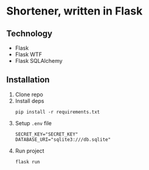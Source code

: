 # Shortener, written in Flask

## Technology
- Flask
- Flask WTF
- Flask SQLAlchemy

## Installation
1. Clone repo
2. Install deps
   ```shell
   pip install -r requirements.txt
   ```
3. Setup `.env` file
   ```shell
   SECRET_KEY="SECRET_KEY"
   DATABASE_URI="sqlite3:///db.sqlite"
   ```
4. Run project
   ```shell
   flask run
   ```